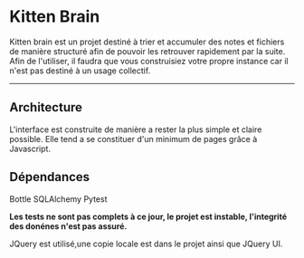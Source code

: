 Kitten Brain
=================== 

Kitten brain est un projet destiné à trier et accumuler des notes et fichiers de manière structuré afin de pouvoir les retrouver rapidement par la suite. Afin de l'utiliser, il faudra que vous construisiez votre propre instance car il n'est pas destiné à un usage collectif. 

---------- 

Architecture
------------- 

L'interface est construite de manière a rester la plus simple et claire possible. Elle tend a se constituer d'un minimum de pages grâce à Javascript. 

Dépendances
------------

Bottle
SQLAlchemy
Pytest

**Les tests ne sont pas complets à ce jour, le projet est instable, l'integrité des donénes n'est pas assuré.**

JQuery est utilisé,une copie locale est dans le projet ainsi que JQuery UI.
